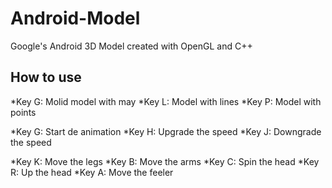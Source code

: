 # Android-Model
Google's Android 3D Model created with OpenGL and C++

## How to use

*Key G: Molid model with may
*Key L: Model with lines
*Key P: Model with points

*Key G: Start de animation
*Key H: Upgrade the speed
*Key J: Downgrade the speed

*Key K: Move the legs
*Key B: Move the arms
*Key C: Spin the head
*Key R: Up the head
*Key A: Move the feeler
